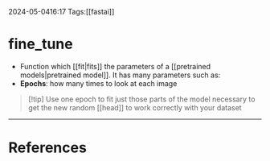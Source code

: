 2024-05-0416:17
Tags:[[fastai]]
# fine_tune
- Function which [[fit|fits]] the parameters of a [[pretrained models|pretrained model]]. It has many parameters such as:
- **Epochs**: how many times to look at each image
>[!tip] Use one epoch to fit just those parts of the model necessary to get the new random [[head]] to work correctly with your dataset



---
# References
